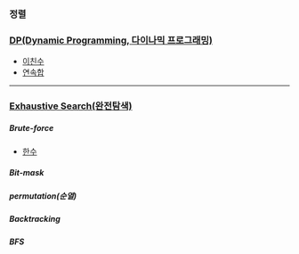 ### 정렬

### [DP(Dynamic Programming, 다이나믹 프로그래밍)](https://github.com/kHeNoTbB/Algorithm/tree/master/DP) 
* [이친수](https://github.com/kHeNoTbB/Algorithm/blob/master/baekjoon/2193.c)
* [연속합](https://github.com/kHeNoTbB/Algorithm/blob/master/baekjoon/1912.c)

---


### [Exhaustive Search(완전탐색)](https://github.com/kHeNoTbB/Algorithm/tree/master/Exhaustive%20Search)
##### Brute-force
* [한수](https://github.com/kHeNoTbB/Algorithm/blob/master/baekjoon/1065.c)
##### Bit-mask
##### permutation(순열)
##### Backtracking
##### BFS
